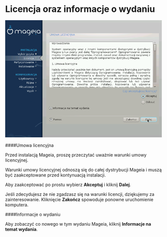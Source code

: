 # Licencja oraz informacje o wydaniu

![](./images/dx2-license.png)

####Umowa licencyjna

Przed instalacją Mageia, proszę przeczytać uważnie warunki umowy licencyjnej.

Warunki umowy licencyjnej odnoszą się do całej dystrybucji Mageia i muszą być zaakceptowane przed kontynuacją instalacji.

Aby zaakceptować po prostu wybierz **Akceptuj** i kliknij **Dalej**.

Jeśli zdecydujesz że nie zgadzasz się na warunki licencji, dziękujemy za zainteresowanie. Kliknięcie **Zakończ** spowoduje ponowne uruchomienie komputera.

####Informacje o wydaniu

Aby zobaczyć co nowego w tym wydaniu Mageia, kliknij **Informacje na temat wydania**.

